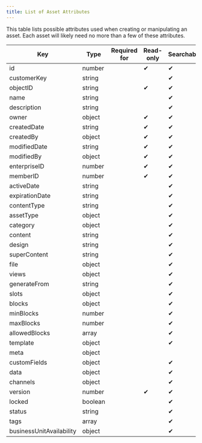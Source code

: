 ```yaml
---
title: List of Asset Attributes
---
```


This table lists possible attributes used when creating or manipulating an asset. Each asset will likely need no more than a few of these attributes.

| Key | Type | Required for | Read-only | Searchable |
| --- | ---- | ------------ | --------- | ---------- |
| id | number |  | &#10004; | &#10004; |
| customerKey | string |  |  | &#10004; |
| objectID | string |  | &#10004; | &#10004; |
| name | string |  |  | &#10004; |
| description | string |  |  | &#10004; |
| owner | object |  | &#10004; | &#10004; |
| createdDate | string |  | &#10004; | &#10004; |
| createdBy | object |  | &#10004; | &#10004; |
| modifiedDate | string  |  | &#10004; | &#10004; |
| modifiedBy | object |  | &#10004; | &#10004; |
| enterpriseID | number |  | &#10004; | &#10004; |
| memberID | number |  | &#10004; | &#10004; |
| activeDate | string |  |  | &#10004; |
| expirationDate | string |  |  | &#10004; |
| contentType | string |  |  | &#10004; |
| assetType | object |  |  | &#10004; |
| category | object |  |  | &#10004; |
| content | string |  |  | &#10004; |
| design | string |  |  | &#10004; |
| superContent | string |  |  | &#10004; |
| file | object |  |  | &#10004; |
| views | object |  |  | &#10004; |
| generateFrom | string |  |  | &#10004; |
| slots | object |  |  | &#10004; |
| blocks | object |  |  | &#10004; |
| minBlocks | number |  |  | &#10004; |
| maxBlocks | number |  |  | &#10004; |
| allowedBlocks | array |  |  | &#10004; |
| template | object |  |  | &#10004; |
| meta | object |  |  |  |
| customFields | object |  |  | &#10004; |
| data | object |  |  | &#10004; |
| channels | object |  |  | &#10004; |
| version | number |  | &#10004; | &#10004; |
| locked | boolean |  |  | &#10004; |
| status | string |  |  | &#10004; |
| tags | array |  |  | &#10004; |
| businessUnitAvailability | object |  |  | &#10004; |
